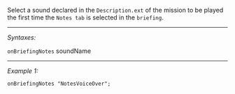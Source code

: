 Select a sound declared in the `Description.ext` of the mission to be played the first time the `Notes tab` is selected in the `briefing`.


---
*Syntaxes:*

`onBriefingNotes`  soundName

---
*Example 1:*

```sqf
onBriefingNotes "NotesVoiceOver";
```
